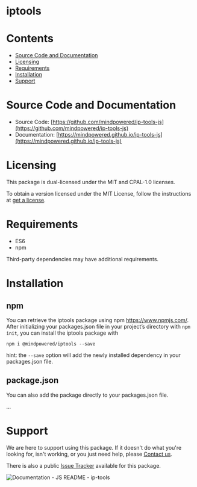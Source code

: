 
iptools
=======

Contents
========

* [Source Code and Documentation](#source-code-and-documentation)
* [Licensing](#licensing)
* [Requirements](#requirements)
* [Installation](#installation)
* [Support](#support)

# Source Code and Documentation
- Source Code: [https://github.com/mindpowered/ip-tools-js](https://github.com/mindpowered/ip-tools-js)
- Documentation: [https://mindpowered.github.io/ip-tools-js](https://mindpowered.github.io/ip-tools-js)

# Licensing
This package is dual-licensed under the MIT and CPAL-1.0 licenses.

To obtain a version licensed under the MIT License, follow the instructions at [get a license][purchase].

# Requirements
- ES6
- npm


Third-party dependencies may have additional requirements.

# Installation
## npm

You can retrieve the iptools package using npm https://www.npmjs.com/. After initializing your packages.json file in your project’s directory with `npm init`, you can install the iptools package with
```
npm i @mindpowered/iptools --save
```
hint: the `--save` option will add the newly installed dependency in your packages.json file.

## package.json

You can also add the package directly to your packages.json file.

...


# Support
We are here to support using this package. If it doesn't do what you're looking for, isn't working, or you just need help, please [Contact us][contact].

There is also a public [Issue Tracker][bugs] available for this package.
  
  
![Documentation - JS README - ip-tools](https://www.google-analytics.com/collect?v=1&tid=UA-178768904-1&cid=555&aip=1&t=event&ec=Documentation&ea=JS+README&el=ip-tools)


[bugs]: https://github.com/mindpowered/ip-tools-js/issues
[contact]: https://mindpowered.dev/support.html?ref=ip-tools-js/
[licensing]: https://mindpowered.dev/?ref=ip-tools-js
[purchase]: https://mindpowered.dev/purchase/ip-tools-js
